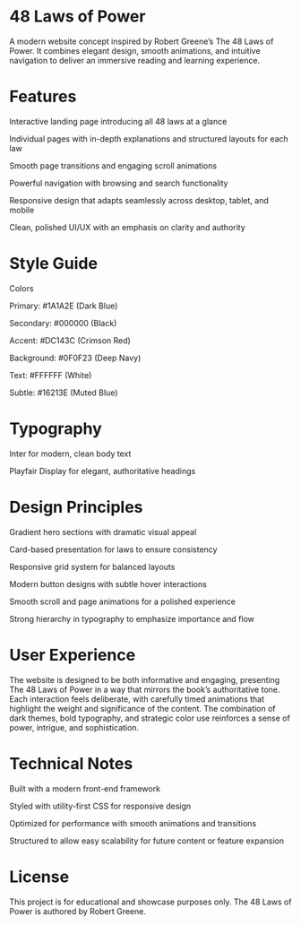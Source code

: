 # 48 Laws of Power

A modern website concept inspired by Robert Greene’s The 48 Laws of Power. It combines elegant design, smooth animations, and intuitive navigation to deliver an immersive reading and learning experience.

# Features

Interactive landing page introducing all 48 laws at a glance

Individual pages with in-depth explanations and structured layouts for each law

Smooth page transitions and engaging scroll animations

Powerful navigation with browsing and search functionality

Responsive design that adapts seamlessly across desktop, tablet, and mobile

Clean, polished UI/UX with an emphasis on clarity and authority

# Style Guide

Colors

Primary: #1A1A2E (Dark Blue)

Secondary: #000000 (Black)

Accent: #DC143C (Crimson Red)

Background: #0F0F23 (Deep Navy)

Text: #FFFFFF (White)

Subtle: #16213E (Muted Blue)

# Typography

Inter for modern, clean body text

Playfair Display for elegant, authoritative headings

# Design Principles

Gradient hero sections with dramatic visual appeal

Card-based presentation for laws to ensure consistency

Responsive grid system for balanced layouts

Modern button designs with subtle hover interactions

Smooth scroll and page animations for a polished experience

Strong hierarchy in typography to emphasize importance and flow

# User Experience

The website is designed to be both informative and engaging, presenting The 48 Laws of Power in a way that mirrors the book’s authoritative tone. Each interaction feels deliberate, with carefully timed animations that highlight the weight and significance of the content. The combination of dark themes, bold typography, and strategic color use reinforces a sense of power, intrigue, and sophistication.

# Technical Notes

Built with a modern front-end framework 

Styled with utility-first CSS for responsive design

Optimized for performance with smooth animations and transitions

Structured to allow easy scalability for future content or feature expansion

# License

This project is for educational and showcase purposes only. The 48 Laws of Power is authored by Robert Greene.
